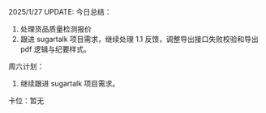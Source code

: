 2025/1/27 UPDATE:
今日总结：

1. 处理货品质量检测报价
2. 跟进 sugartalk 项目需求，继续处理 1.1 反馈，调整导出接口失败校验和导出 pdf 逻辑与纪要样式。

周六计划：

1. 继续跟进 sugartalk 项目需求。

卡位：暂无
